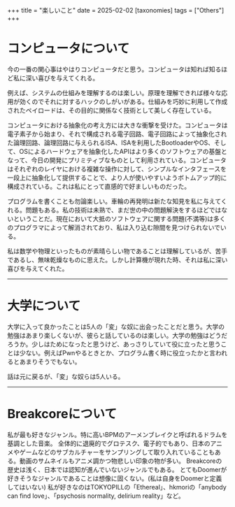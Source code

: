+++
title = "楽しいこと"
date = 2025-02-02
[taxonomies]
tags = ["Others"]
+++
# コンピュータについて

今の一番の関心事はやはりコンピュータだと思う。コンピュータは知れば知るほど私に深い喜びを与えてくれる。

例えば、システムの仕組みを理解するのは楽しい。原理を理解できれば様々な応用が効くのでそれに対するハックのしがいがある。仕組みを巧妙に利用して作成されたペイロードは、その目的に関係なく技術として美しく存在している。

コンピュータにおける抽象化の考え方には大きな衝撃を受けた。コンピュータは電子素子から始まり、それで構成される電子回路、電子回路によって抽象化された論理回路、論理回路に与えられるISA、ISAを利用したBootloaderやOS、そして、OSによるハードウェアを抽象化したAPIはより多くのソフトウェアの基盤となって、今日の開発にプリミティブなものとして利用されている。コンピュータはそれぞれのレイヤにおける複雑な操作に対して、シンプルなインタフェースを一段上に抽象化して提供することで、より人が使いやすいようボトムアップ的に構成されている。これは私にとって直感的で好ましいものだった。

プログラムを書くことも勿論楽しい。車輪の再発明は新たな知見を私に与えてくれる。問題もある。私の技術は未熟で、まだ世の中の問題解決をするほどではないということだ。現在において大抵のソフトウェアに関する問題(不満等)は多くのプログラマによって解消されており、私は入り込む隙間を見つけられないでいる。

私は数学や物理といったものが素晴らしい物であることは理解しているが、苦手であるし、無味乾燥なものに思えた。しかし計算機が現れた時、それは私に深い喜びを与えてくれた。

---

# 大学について
大学に入って良かったことは5人の「変」な奴に出会ったことだと思う。大学の勉強はあまり楽しくないが、彼らと話しているのは楽しい。大学の勉強はどうだろうか。少しはためになったと思うけど、あっさりしていて役に立ったと思うことは少ない。例えばPwnやるときとか、プログラム書く時に役立ったかと言われるとあまりそうでもない。

話は元に戻るが、「変」な奴らは5人いる。

---

# Breakcoreについて
私が最も好きなジャンル。特に高いBPMのアーメンブレイクと呼ばれるドラムを基調とした音楽。
全体的に退廃的でグロテスク、電子的でもあり、日本のアニメやゲームなどのサブカルチャーをサンプリングして取り入れていることもある。動画のサムネイルもアニメ調かつ物悲しい印象の物が多い。
Breakcoreの歴史は浅く、日本では認知が進んでいないジャンルでもある。
とてもDoomerが好きそうなジャンルであることは想像に固くない。(私は自身をDoomerと定義してはいない)
私が好きなのはTOKYOPILLの「Ethereal」、hkmoriの「anybody can find love」、「psychosis normality, delirium reality」など。
